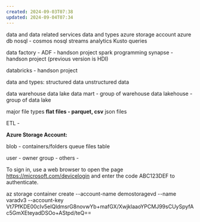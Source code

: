 ```yaml
---
created: 2024-09-03T07:38
updated: 2024-09-04T07:34
---
```


data and data related services
data and types
azure storage account
azure db
nosql - cosmos nosql
streams analytics
Kusto queries 

data factory - ADF - handson project
spark programming
synapse - handson project
(previous version is HDI)

databricks - handson project


data and types:
structured data
unstructured data 

data warehouse
data lake 
data mart - group of warehouse
data lakehouse - group of data lake


major file types
**flat  files - parquet, csv**
json files

ETL - 

**Azure Storage Account:**

blob - containers/folders
queue
files
table

user - owner
group - 
others - 

To sign in, use a web browser to open the page https://microsoft.com/devicelogin and enter the code ABC123DEF to authenticate.


az storage container create --account-name demostoragevd --name varadv3 --account-key 
Vt7PfKDE00cIv5elQldmsrG8novwYb+mafGX/XwjklaaoYPCMJ99sCUySpyfAc5GmXEteyadDSOo+AStpd/teQ==




